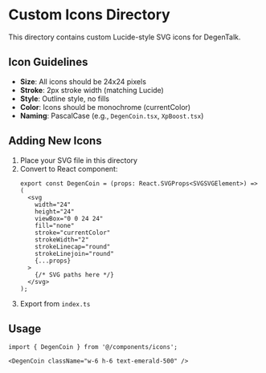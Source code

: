 # Custom Icons Directory

This directory contains custom Lucide-style SVG icons for DegenTalk.

## Icon Guidelines

- **Size**: All icons should be 24x24 pixels
- **Stroke**: 2px stroke width (matching Lucide)
- **Style**: Outline style, no fills
- **Color**: Icons should be monochrome (currentColor)
- **Naming**: PascalCase (e.g., `DegenCoin.tsx`, `XpBoost.tsx`)

## Adding New Icons

1. Place your SVG file in this directory
2. Convert to React component:
   ```tsx
   export const DegenCoin = (props: React.SVGProps<SVGSVGElement>) => (
     <svg
       width="24"
       height="24"
       viewBox="0 0 24 24"
       fill="none"
       stroke="currentColor"
       strokeWidth="2"
       strokeLinecap="round"
       strokeLinejoin="round"
       {...props}
     >
       {/* SVG paths here */}
     </svg>
   );
   ```
3. Export from `index.ts`

## Usage

```tsx
import { DegenCoin } from '@/components/icons';

<DegenCoin className="w-6 h-6 text-emerald-500" />
```